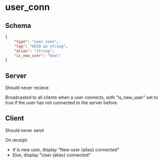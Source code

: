 # user_conn

## Schema
```json
{
    "type": "user_conn",
    "tag": "UUID as string",
    "alias": "string",
    "is_new_user": "bool"
}
```

## Server

Should never recieve

Broadcasted to all clients when a user connects, with "is_new_user" set to true if the user has not connected to the server before

## Client

Should never send

On receipt:
- If is new user, display "New user {alias} connected"
- Else, display "User {alias} connected"